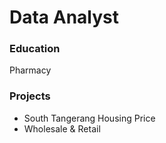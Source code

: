 # Data Analyst

### Education
Pharmacy

### Projects
- South Tangerang Housing Price
- Wholesale & Retail

